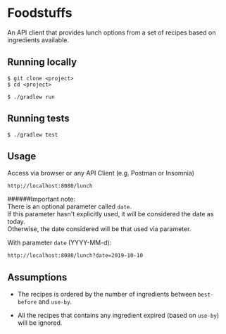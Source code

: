 # Foodstuffs

An API client that provides lunch options from a set of recipes based on ingredients available.



## Running locally
```
$ git clone <project> 
$ cd <project> 

$ ./gradlew run
```

## Running tests

```
$ ./gradlew test
```

## Usage

Access via browser or any API Client (e.g. Postman or Insomnia)

``` 
http://localhost:8080/lunch
```

######Important note: <br>
There is an optional parameter called `date`. <br>
If this parameter hasn't explicitly used, it will be considered the date as today. <br>
Otherwise, the date considered will be that used via parameter.

With parameter `date` (YYYY-MM-d):
```
http://localhost:8080/lunch?date=2019-10-10 
```

## Assumptions

- The recipes is ordered by the number of ingredients between `best-before` and `use-by`.

- All the recipes that contains any ingredient expired (based on `use-by`) will be ignored.  

